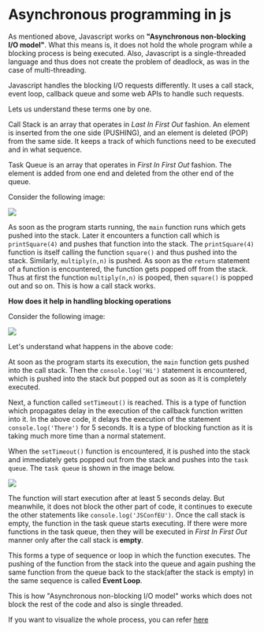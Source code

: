 # Asynchronous programming in js

As mentioned above, Javascript works on **"Asynchronous non-blocking I/O model"**. What this means is, it does not hold the whole program while a blocking process is being executed. Also, Javascript is a single-threaded language and thus does not create the problem of deadlock, as was in the case of multi-threading.

Javascript handles the blocking I/O requests differently. It uses a call stack, event loop, callback queue and some web APIs to handle such requests.

Lets us understand these terms one by one.

Call Stack is an array that operates in _Last In First Out_ fashion. An element is inserted
from the one side (PUSHING), and an element is deleted (POP) from the same side. It keeps a track of which functions need to be executed and in what sequence.

Task Queue is an array that operates in _First In First Out_ fashion. The element is added from one end and deleted from the other end of the queue.

Consider the following image:

![](https://s3.ap-south-1.amazonaws.com/appdev.konfinity.com/asynchronicity1.jpg)

As soon as the program starts running, the `main` function runs which gets pushed into the stack. Later it encounters a function call which is `printSquare(4)` and pushes that function into the stack. The `printSquare(4)` function is itself calling the function `square()` and thus pushed into the stack. Similarly, `multiply(n,n)` is pushed.
As soon as the `return` statement of a function is encountered, the function gets popped off from the stack. Thus at first the function `multiply(n,n)` is pooped, then `square()` is popped out and so on. This is how a call stack works.

**How does it help in handling blocking operations**

Consider the following image:

![](https://s3.amazonaws.com/oodles-technologies1/blog-images/af013a01-45ae-43fa-b272-6bbdf42f846d.jpeg)

Let's understand what happens in the above code:

At soon as the program starts its execution, the `main` function gets pushed into the call stack. Then the `console.log('Hi')` statement is encountered, which is pushed into the stack but popped out as soon as it is completely executed.

Next, a function called `setTimeout()` is reached. This is a type of function which propagates delay in the execution of the callback function written into it. In the above code, it delays the execution of the statement `console.log('There')` for 5 seconds. It is a type of blocking function as it is taking much more time than a normal statement.

When the `setTimeout()` function is encountered, it is pushed into the stack and immediately gets popped out from the stack and pushes into the `task queue`. The `task queue` is shown in the image below.

![](https://s3.ap-south-1.amazonaws.com/appdev.konfinity.com/event_loop.png)

The function will start execution after at least 5 seconds delay. But meanwhile, it does not block the other part of code, it continues to execute the other statements like `console.log('JSConfEU')`. Once the call stack is empty, the function in the task queue starts executing. If there were more functions in the task queue, then they will be executed in _First In First Out_ manner only after the call stack is **empty**.

This forms a type of sequence or loop in which the function executes. The pushing of the function from the stack into the queue and again pushing the same function from the queue back to the stack(after the stack is empty) in the same sequence is called **Event Loop**.

This is how "Asynchronous non-blocking I/O model" works which does not block the rest of the code and also is single threaded.

If you want to visualize the whole process, you can refer [here](http://latentflip.com/loupe/?code=JC5vbignYnV0dG9uJywgJ2NsaWNrJywgZnVuY3Rpb24gb25DbGljaygpIHsKICAgIHNldFRpbWVvdXQoZnVuY3Rpb24gdGltZXIoKSB7CiAgICAgICAgY29uc29sZS5sb2coJ1lvdSBjbGlja2VkIHRoZSBidXR0b24hJyk7ICAgIAogICAgfSwgMjAwMCk7Cn0pOwoKY29uc29sZS5sb2coIkhpISIpOwoKc2V0VGltZW91dChmdW5jdGlvbiB0aW1lb3V0KCkgewogICAgY29uc29sZS5sb2coIkNsaWNrIHRoZSBidXR0b24hIik7Cn0sIDUwMDApOwoKY29uc29sZS5sb2coIldlbGNvbWUgdG8gbG91cGUuIik7!!!PGJ1dHRvbj5DbGljayBtZSE8L2J1dHRvbj4%3D)